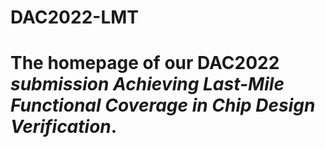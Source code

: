 # DAC2022-LMT
# The homepage of our DAC2022 *submission Achieving Last-Mile Functional Coverage in Chip Design Verification*.

